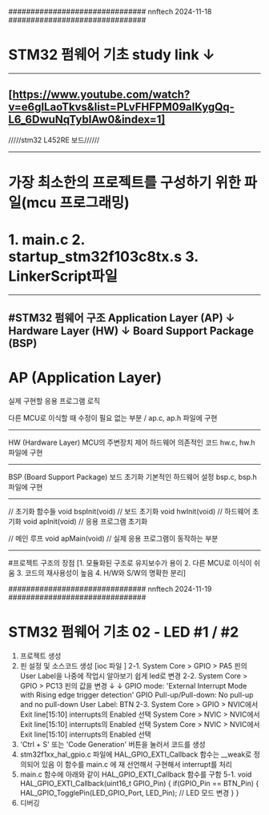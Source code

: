 ############################### nnftech 2024-11-18 ###############################

# STM32 펌웨어 기초 study link ↓
------------------------------------------------------------------------------------------------------------------
[https://www.youtube.com/watch?v=e6gILaoTkvs&list=PLvFHFPM09alKygQq-L6_6DwuNqTybIAw0&index=1]
------------------------------------------------------------------------------------------------------------------
/////stm32 L452RE 보드////// 

------------------------------------------------------------------------------------------------------------------
# 가장 최소한의 프로젝트를 구성하기 위한 파일(mcu 프로그래밍) 
# 1. main.c 2. startup_stm32f103c8tx.s 3. LinkerScript파일
------------------------------------------------------------------------------------------------------------------
  #STM32 펌웨어 구조
  Application Layer (AP)
      ↓
  Hardware Layer (HW)
      ↓
  Board Support Package (BSP)
------------------------------------------------------------------------------------------------------------------
  
# AP (Application Layer)

실제 구현할 응용 프로그램 로직

다른 MCU로 이식할 때 수정이 필요 없는 부분 / ap.c, ap.h 파일에 구현

------------------------------------------------------------------------------------------------------------------

HW (Hardware Layer)
MCU의 주변장치 제어
하드웨어 의존적인 코드
hw.c, hw.h 파일에 구현

------------------------------------------------------------------------------------------------------------------

BSP (Board Support Package)
보드 초기화
기본적인 하드웨어 설정
bsp.c, bsp.h 파일에 구현

-------------------------------------------------------------------------------------------------------------------

// 초기화 함수들 
void bspInit(void)  // 보드 초기화
void hwInit(void)   // 하드웨어 초기화
void apInit(void)   // 응용 프로그램 초기화

// 메인 루프
void apMain(void)   // 실제 응용 프로그램이 동작하는 부분

--------------------------------------------------------------------------------------------------------------------

#프로젝트 구조의 장점
[1. 모듈화된 구조로 유지보수가 용이 2. 다른 MCU로 이식이 쉬움 3. 코드의 재사용성이 높음 4. H/W와 S/W의 명확한 분리]



############################### nnftech 2024-11-19 ###############################

# STM32 펌웨어 기초 02 - LED #1 / #2 

1. 프로젝트 생성
2. 핀 설정 및 소스코드 생성 [ioc 파일 ]
2-1. System Core > GPIO > PA5 핀의 User Label을 나중에 작업시 알아보기 쉽게 led로 변경
2-2. System Core > GPIO > PC13 핀의 값을 변경 ↓ ↓
GPIO mode: 'External Interrupt Mode with Rising edge trigger detection'
GPIO Pull-up/Pull-down: No pull-up and no pull-down
User Label: BTN
2-3. System Core > GPIO > NVIC에서 Exit line[15:10] interrupts의 Enabled 선택
     System Core > NVIC > NVIC에서 Exit line[15:10] interrupts의 Enabled 선택
     System Core > NVIC > NVIC에서 Exit line[15:10] interrupts의 Enabled 선택
3. 'Ctrl + S' 또는 'Code Generation' 버튼을 눌러서 코드를 생성
4. stm32f1xx_hal_gpio.c 파일에 HAL_GPIO_EXTI_Callback 함수는 __weak로 정의되어 있음
   이 함수를 main.c 에 재 선언해서 구현해서 interrupt를 처리
5. main.c 함수에 아래와 같이 HAL_GPIO_EXTI_Callback 함수를 구함
5-1. void HAL_GPIO_EXTI_Callback(uint16_t GPIO_Pin)
{
	if(GPIO_Pin == BTN_Pin)
	{
		HAL_GPIO_TogglePin(LED_GPIO_Port, LED_Pin);  // LED 모드 변경
	}
}
6. 디버깅 
